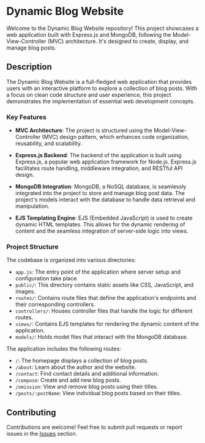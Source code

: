 # Dynamic Blog Website

Welcome to the Dynamic Blog Website repository! This project showcases a web application built with Express.js and MongoDB, following the Model-View-Controller (MVC) architecture. It's designed to create, display, and manage blog posts.

## Description

The Dynamic Blog Website is a full-fledged web application that provides users with an interactive platform to explore a collection of blog posts. With a focus on clean code structure and user experience, this project demonstrates the implementation of essential web development concepts.

### Key Features

- **MVC Architecture**: The project is structured using the Model-View-Controller (MVC) design pattern, which enhances code organization, reusability, and scalability.

- **Express.js Backend**: The backend of the application is built using Express.js, a popular web application framework for Node.js. Express.js facilitates route handling, middleware integration, and RESTful API design.

- **MongoDB Integration**: MongoDB, a NoSQL database, is seamlessly integrated into the project to store and manage blog post data. The project's models interact with the database to handle data retrieval and manipulation.

- **EJS Templating Engine**: EJS (Embedded JavaScript) is used to create dynamic HTML templates. This allows for the dynamic rendering of content and the seamless integration of server-side logic into views.

### Project Structure

The codebase is organized into various directories:

- `app.js`: The entry point of the application where server setup and configuration take place.
- `public/`: This directory contains static assets like CSS, JavaScript, and images.
- `routes/`: Contains route files that define the application's endpoints and their corresponding controllers.
- `controllers/`: Houses controller files that handle the logic for different routes.
- `views/`: Contains EJS templates for rendering the dynamic content of the application.
- `models/`: Holds model files that interact with the MongoDB database.

The application includes the following routes:

- `/`: The homepage displays a collection of blog posts.
- `/about`: Learn about the author and the website.
- `/contact`: Find contact details and additional information.
- `/compose`: Create and add new blog posts.
- `/omission`: View and remove blog posts using their titles.
- `/posts/:postName`: View individual blog posts based on their titles.

## Contributing

Contributions are welcome! Feel free to submit pull requests or report issues in the [Issues](https://github.com/yourusername/dynamic-blog-website/issues) section.
